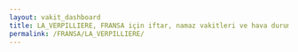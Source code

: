 ```yaml
---
layout: vakit_dashboard
title: LA_VERPILLIERE, FRANSA için iftar, namaz vakitleri ve hava durumu - ilçe/eyalet seç
permalink: /FRANSA/LA_VERPILLIERE/
---
```


<script type="text/javascript">
  var GLOBAL_COUNTRY = 'FRANSA';
  var GLOBAL_CITY = 'LA_VERPILLIERE';
  var GLOBAL_STATE = '';
  var lat = 72;
  var lon = 21;
</script>
